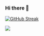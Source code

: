 ### Hi there 👋

[![GitHub Streak](https://streak-stats.demolab.com?user=alakhber)](https://git.io/streak-stats)

<a href="https://github.com/alakhber">
  <div> 
    <img align="center" src="https://github-readme-stats.vercel.app/api?username=alakhber&theme=midnight-purple&show_icons=true&count_private=true&hide_border=true&title_color=fff&icon_color=58a6ff&text_color=9f9f9f&bg_color=151515" />
  </div>
</a>
<!--
**alakhber/alakhber** is a ✨ _special_ ✨ repository because its `README.md` (this file) appears on your GitHub profile.

Here are some ideas to get you started:

- 🔭 I’m currently working on ...
- 🌱 I’m currently learning ...
- 👯 I’m looking to collaborate on ...
- 🤔 I’m looking for help with ...
- 💬 Ask me about ...
- 📫 How to reach me: ...
- 😄 Pronouns: ...
- ⚡ Fun fact: ...
-->

name: GitHub City
uses: lowlighter/metrics@latest
with:
  filename: metrics.plugin.skyline.city.svg
  token: NOT_NEEDED
  base: ""
  plugin_skyline: yes
  plugin_skyline_year: 2020
  plugin_skyline_frames: 6
  plugin_skyline_quality: 1
  plugin_skyline_settings: |
    {
      "url": "https://honzaap.github.io/GithubCity?name=${login}&year=${year}",
      "ready": "[...document.querySelectorAll('.display-info span')].map(span => span.innerText).includes('${login}')",
      "wait": 4,
      "hide": ".github-corner, .footer-link, .buttons-options, .mobile-rotate, .display-info span:first-child"
    }



![snake gif](https://github.com/YOUR_USERNAME/YOUR_USERNAME/blob/output/github-contribution-grid-snake.gif)
